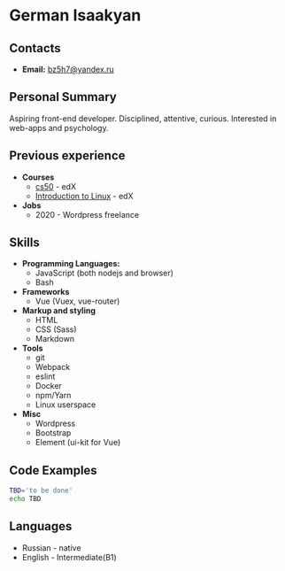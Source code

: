 # **German Isaakyan**

## Contacts

- **Email:** <bz5h7@yandex.ru>

## Personal Summary

Aspiring front-end developer. Disciplined, attentive, curious. Interested in web-apps and psychology.

## Previous experience

- **Courses**
  - [cs50](https://www.edx.org/course/cs50s-introduction-to-computer-science) - edX
  - [Introduction to Linux](https://www.edx.org/course/introduction-to-linux) - edX
- **Jobs**
  - 2020 - Wordpress freelance

## Skills

- **Programming Languages:**
  - JavaScript (both nodejs and browser)
  - Bash
- **Frameworks**
  - Vue (Vuex, vue-router)
- **Markup and styling**
  - HTML
  - CSS (Sass)
  - Markdown
- **Tools**
  - git
  - Webpack
  - eslint
  - Docker
  - npm/Yarn
  - Linux userspace
- **Misc**
  - Wordpress
  - Bootstrap
  - Element (ui-kit for Vue)

## Code Examples

```sh
TBD='to be done'
echo TBD
```

## Languages

- Russian - native
- English - Intermediate(B1)
